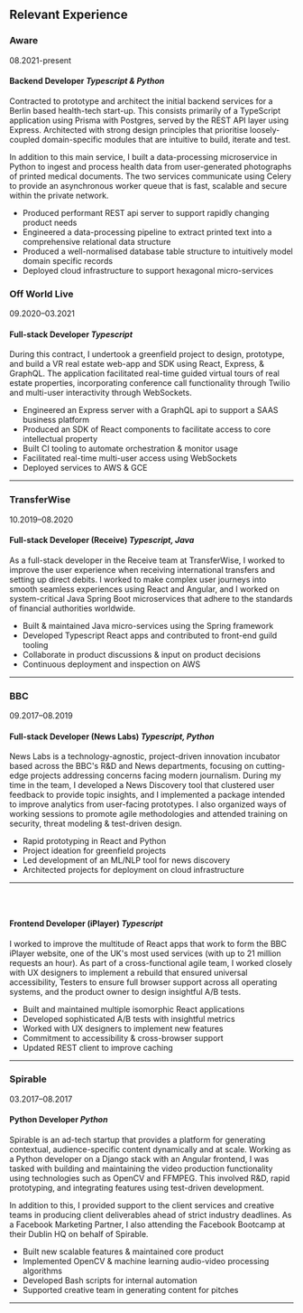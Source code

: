 ## Relevant Experience

### Aware

08.2021-present

#### Backend Developer _Typescript & Python_

Contracted to prototype and architect the initial backend services for a Berlin based health-tech start-up. This consists primarily of a TypeScript application using Prisma with Postgres, served by the REST API layer using Express. Architected with strong design principles that prioritise loosely-coupled domain-specific modules that are intuitive to build, iterate and test.

In addition to this main service, I built a data-processing microservice in Python to ingest and process health data from user-generated photographs of printed medical documents. The two services communicate using Celery to provide an asynchronous worker queue that is fast, scalable and secure within the private network.

- Produced performant REST api server to support rapidly changing product needs
- Engineered a data-processing pipeline to extract printed text into a comprehensive relational data structure
- Produced a well-normalised database table structure to intuitively model domain specific records
- Deployed cloud infrastructure to support hexagonal micro-services

### Off World Live

09.2020–03.2021

#### Full-stack Developer _Typescript_

During this contract, I undertook a greenfield project to design, prototype, and build a VR real estate web-app and SDK using React, Express, & GraphQL. The application facilitated real-time guided virtual tours of real estate properties, incorporating conference call functionality through Twilio and multi-user interactivity through WebSockets.

- Engineered an Express server with a GraphQL api to support a SAAS business platform
- Produced an SDK of React components to facilitate access to core intellectual property
- Built CI tooling to automate orchestration & monitor usage
- Facilitated real-time multi-user access using WebSockets
- Deployed services to AWS & GCE

---

### TransferWise

10.2019–08.2020

#### Full-stack Developer (Receive) _Typescript, Java_

As a full-stack developer in the Receive team at TransferWise, I worked to improve the user experience when receiving international transfers and setting up direct debits. I worked to make complex user journeys into smooth seamless experiences using React and Angular, and I worked on system-critical Java Spring Boot microservices that adhere to the standards of financial authorities worldwide.

- Built & maintained Java micro-services using the Spring framework
- Developed Typescript React apps and contributed to front-end guild tooling
- Collaborate in product discussions & input on product decisions
- Continuous deployment and inspection on AWS

---

### BBC

09.2017–08.2019

#### Full-stack Developer (News Labs) _Typescript, Python_

News Labs is a technology-agnostic, project-driven innovation incubator based across the BBC's R&D and News departments, focusing on cutting-edge projects addressing concerns facing modern journalism. During my time in the team, I developed a News Discovery tool that clustered user feedback to provide topic insights, and I implemented a package intended to improve analytics from user-facing prototypes. I also organized ways of working sessions to promote agile methodologies and attended training on security, threat modeling & test-driven design.

- Rapid prototyping in React and Python
- Project ideation for greenfield projects
- Led development of an ML/NLP tool for news discovery
- Architected projects for deployment on cloud infrastructure

---

### &nbsp;

#### Frontend Developer (iPlayer) _Typescript_

I worked to improve the multitude of React apps that work to form the BBC iPlayer website, one of the UK's most used services (with up to 21 million requests an hour). As part of a cross-functional agile team, I worked closely with UX designers to implement a rebuild that ensured universal accessibility, Testers to ensure full browser support across all operating systems, and the product owner to design insightful A/B tests.

- Built and maintained multiple isomorphic React applications
- Developed sophisticated A/B tests with insightful metrics
- Worked with UX designers to implement new features
- Commitment to accessibility & cross-browser support
- Updated REST client to improve caching

---

### Spirable

03.2017–08.2017

#### Python Developer _Python_

Spirable is an ad-tech startup that provides a platform for generating contextual, audience-specific content dynamically and at scale. Working as a Python developer on a Django stack with an Angular frontend, I was tasked with building and maintaining the video production functionality using technologies such as OpenCV and FFMPEG. This involved R&D, rapid prototyping, and integrating features using test-driven development.

In addition to this, I provided support to the client services and creative teams in producing client deliverables ahead of strict industry deadlines. As a Facebook Marketing Partner, I also attending the Facebook Bootcamp at their Dublin HQ on behalf of Spirable.

- Built new scalable features & maintained core product
- Implemented OpenCV & machine learning audio-video processing algorithms
- Developed Bash scripts for internal automation
- Supported creative team in generating content for pitches

---
